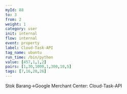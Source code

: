 ```yaml
---
myId: 88
to: 3
from: 2
weight: 1
category: user
init: internal
flow: internal
event: property
label: Cloud-Task-API
tag_name: ubuntu
run_time: /bin/python
value: [457,1,1,2]
pairs: [1,30,1000,1,300,10,5]
tags: [7,16,20,26]
---
```

Stok Barang->Google Merchant Center: Cloud-Task-API
